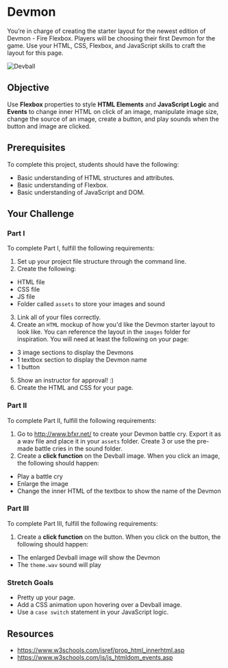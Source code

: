 # Devmon

You’re in charge of creating the starter layout for the newest edition of Devmon - Fire Flexbox. Players will be choosing their first Devmon for the game. Use your HTML, CSS, Flexbox, and JavaScript skills to craft the layout for this page.  

![Devball](https://github.com/junior-devleague/devmon/blob/master/images/alldevballs.png)

## Objective

Use **Flexbox** properties to style **HTML Elements** and **JavaScript Logic** and **Events** to change inner HTML on click of an image, manipulate image size, change the source of an image, create a button, and play sounds when the button and image are clicked.

## Prerequisites

To complete this project, students should have the following:
* Basic understanding of HTML structures and attributes.
* Basic understanding of Flexbox.
* Basic understanding of JavaScript and DOM.

## Your Challenge

### Part I

To complete Part I, fulfill the following requirements:
1. Set up your project file structure through the command line.
2. Create the following:
* HTML file
* CSS file
* JS file
* Folder called `assets` to store your images and sound
3. Link all of your files correctly.
4. Create an `HTML` mockup of how you'd like the Devmon starter layout to look like. You can reference the layout in the `images` folder for inspiration. You will need at least the following on your page:
* 3 image sections to display the Devmons
* 1 textbox section to display the Devmon name
* 1 button
5. Show an instructor for approval! :)
6. Create the HTML and CSS for your page.

### Part II

To complete Part II, fulfill the following requirements:
1. Go to http://www.bfxr.net/ to create your Devmon battle cry. Export it as a wav file and place it in your `assets` folder. Create 3 or use the pre-made battle cries in the sound folder.
2. Create a **click function** on the Devball image. When you click an image, the following should happen:
* Play a battle cry
* Enlarge the image
* Change the inner HTML of the textbox to show the name of the Devmon  

### Part III

To complete Part III, fulfill the following requirements:
1. Create a **click function** on the button. When you click on the button, the following should happen:
* The enlarged Devball image will show the Devmon
* The `theme.wav` sound will play 

### Stretch Goals

* Pretty up your page.
* Add a CSS animation upon hovering over a Devball image.
* Use a `case switch` statement in your JavaScript logic.

## Resources
* https://www.w3schools.com/jsref/prop_html_innerhtml.asp
* https://www.w3schools.com/js/js_htmldom_events.asp
